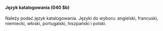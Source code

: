 #### Język katalogowania (040 $b)

Należy podać język katalogowania. Języki do wyboru: angielski, francuski, niemiecki, włoski, portugalski, hiszpański i polski.
